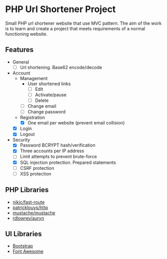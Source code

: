 # PHP Url Shortener Project
Small PHP url shortener website that use MVC pattern. The aim of the work is to learn and create a project that meets requirements of a normal functioning website.

## Features
- General
  - [ ] Url shortening. Base62 encode/decode
- Account
  - Management
    - User shortened links 
      - [ ] Edit
      - [ ] Activate/pause
      - [ ] Delete
    - [ ] Change email
    - [ ] Change password
  - Registration
    - [x] One email per website (prevent email collision)
  - [x] Login
  - [x] Logout
- Security
  - [x] Password BCRYPT hash/verification
  - [x] Three accounts per IP address 
  - [ ] Limit attempts to prevent brute-force
  - [x] SQL injection protection. Prepared statements
  - [ ] CSRF protection
  - [ ] XSS protection

## PHP Libraries
- [nikic/fast-route](https://github.com/nikic/FastRoute)
- [patricklouys/http](https://github.com/PatrickLouys/http)
- [mustache/mustache](https://github.com/bobthecow/mustache.php)
- [rdlowrey/auryn](https://github.com/rdlowrey/auryn)

## UI Libraries
- [Bootstrap](https://getbootstrap.com/)
- [Font Awesome](https://fontawesome.com/)
